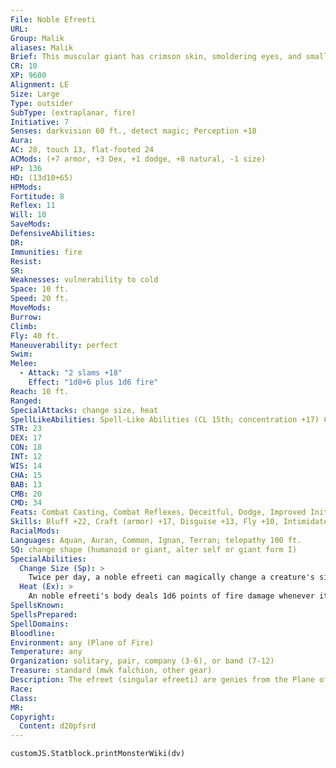 ```yaml
---
File: Noble Efreeti
URL: 
Group: Malik
aliases: Malik
Brief: This muscular giant has crimson skin, smoldering eyes, and small black horns. Smoke rises in curls from its flesh.
CR: 10
XP: 9600
Alignment: LE
Size: Large
Type: outsider
SubType: (extraplanar, fire)
Initiative: 7
Senses: darkvision 60 ft., detect magic; Perception +18
Aura: 
AC: 28, touch 13, flat-footed 24
ACMods: (+7 armor, +3 Dex, +1 dodge, +8 natural, -1 size)
HP: 136
HD: (13d10+65)
HPMods: 
Fortitude: 8
Reflex: 11
Will: 10
SaveMods: 
DefensiveAbilities: 
DR: 
Immunities: fire
Resist: 
SR: 
Weaknesses: vulnerability to cold
Space: 10 ft.
Speed: 20 ft.
MoveMods: 
Burrow: 
Climb: 
Fly: 40 ft.
Maneuverability: perfect
Swim: 
Melee: 
  - Attack: "2 slams +18"
    Effect: "1d8+6 plus 1d6 fire"
Reach: 10 ft.
Ranged: 
SpecialAttacks: change size, heat
SpellLikeAbilities: Spell-Like Abilities (CL 15th; concentration +17) Constant-detect magic At Will-plane shift (wills targets to elemental planes, Astral Plane, or Material Plane only), produce flame, pyrotechnics (DC 14), scorching ray 3/day-fireball (DC 15), heat metal, invisibility, quickened scorching ray, wall of fire(DC 16) 1/day-grant up to 3 wishes (to non-genies only), gaseous form, greater invisibility, permanent image (DC 18), pyroclastic storm(as ice storm, with fire instead of cold damage)
STR: 23
DEX: 17
CON: 18
INT: 12
WIS: 14
CHA: 15
BAB: 13
CMB: 20
CMD: 34
Feats: Combat Casting, Combat Reflexes, Deceitful, Dodge, Improved Initiative, Power Attack, Quicken Spell-Like Ability (scorching ray), Toughness
Skills: Bluff +22, Craft (armor) +17, Disguise +13, Fly +10, Intimidate +15, Perception +18, Sense Motive +18, Spellcraft +17, Stealth +8
RacialMods: 
Languages: Aquan, Auran, Common, Ignan, Terran; telepathy 100 ft.
SQ: change shape (humanoid or giant, alter self or giant form I)
SpecialAbilities:
  Change Size (Sp): >
    Twice per day, a noble efreeti can magically change a creature's size. This works just like an enlarge person or reduce person spell (the efreeti chooses when using the ability), except that the ability can work on the efreeti. A DC 13 Fortitude save negates the effect. The save DC is Charisma-based. This is the equivalent of a 2nd-level spell.
  Heat (Ex): >
    An noble efreeti's body deals 1d6 points of fire damage whenever it hits in melee, or in each round it grapples.
SpellsKnown: 
SpellsPrepared: 
SpellDomains: 
Bloodline: 
Environment: any (Plane of Fire)
Temperature: any
Organization: solitary, pair, company (3-6), or band (7-12)
Treasure: standard (mwk falchion, other gear)
Description: The efreet (singular efreeti) are genies from the Plane of Fire. An efreeti stands about 12 feet tall and weighs about 2,000 pounds.  Efreet have few allies among geniekind. They certainly hate djinn, and attack them on sight. They hold an equally strong enmity for marids, and view the jann as frail and weak. Efreet often work closely with shaitans, yet even then alliances are temporary at best.
Race: 
Class: 
MR: 
Copyright:
  Content: d20pfsrd
---
```

```dataviewjs
customJS.Statblock.printMonsterWiki(dv)
```
